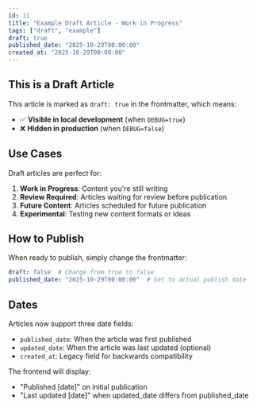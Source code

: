 ```yaml
---
id: 11
title: "Example Draft Article - Work in Progress"
tags: ["draft", "example"]
draft: true
published_date: "2025-10-29T00:00:00"
created_at: "2025-10-29T00:00:00"
---
```


## This is a Draft Article

This article is marked as `draft: true` in the frontmatter, which means:

- ✅ **Visible in local development** (when `DEBUG=true`)
- ❌ **Hidden in production** (when `DEBUG=false`)

## Use Cases

Draft articles are perfect for:

1. **Work in Progress**: Content you're still writing
2. **Review Required**: Articles waiting for review before publication
3. **Future Content**: Articles scheduled for future publication
4. **Experimental**: Testing new content formats or ideas

## How to Publish

When ready to publish, simply change the frontmatter:

```yaml
draft: false  # Change from true to false
published_date: "2025-10-29T00:00:00"  # Set to actual publish date
```

## Dates

Articles now support three date fields:

- `published_date`: When the article was first published
- `updated_date`: When the article was last updated (optional)
- `created_at`: Legacy field for backwards compatibility

The frontend will display:
- "Published [date]" on initial publication
- "Last updated [date]" when updated_date differs from published_date
